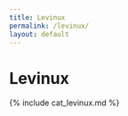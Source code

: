 ```yaml
---
title: Levinux
permalink: /levinux/
layout: default
---
```


# Levinux

{% include cat_levinux.md %}
